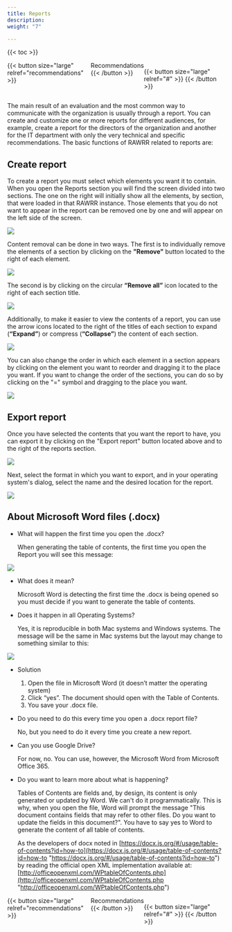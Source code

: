 ```yaml
---
title: Reports
description: 
weight: "7"

---
```

{{< toc >}}

<div style="display: flex; justify-content: space-between">
{{< button size="large" relref="recommendations" >}} <i class="arrow left"></i> Recommendations {{< /button >}}

{{< button size="large" relref="#" >}} <i class="arrow right"></i>{{< /button >}}
</div>

The main result of an evaluation and the most common way to communicate with the organization is usually through a report. You can create and customize one or more reports for different audiences, for example, create a report for the directors of the organization and another for the IT department with only the very technical and specific recommendations. The basic functions of RAWRR related to reports are:

## Create report

To create a report you must select which elements you want it to contain. When you open the Reports section you will find the screen divided into two sections. The one on the right will initially show all the elements, by section, that were loaded in that RAWRR instance. Those elements that you do not want to appear in the report can be removed one by one and will appear on the left side of the screen.

![](/images/reporte-home.png)

Content removal can be done in two ways. The first is to individually remove the elements of a section by clicking on the **"Remove"** button located to the right of each element.

![](/images/remove.png)

The second is by clicking on the circular **“Remove all”** icon located to the right of each section title.

![](/images/remover-todo.png)

Additionally, to make it easier to view the contents of a report, you can use the arrow icons located to the right of the titles of each section to expand (**“Expand”**) or compress (**“Collapse”**) the content of each section.

![](/images/flechas.png)

You can also change the order in which each element in a section appears by clicking on the element you want to reorder and dragging it to the place you want. If you want to change the order of the sections, you can do so by clicking on the "=" symbol and dragging to the place you want.

![](/images/arrastrar.png)

## Export report

Once you have selected the contents that you want the report to have, you can export it by clicking on the "Export report" button located above and to the right of the reports section.

![](/images/reporte-export.png)

Next, select the format in which you want to export, and in your operating system's dialog, select the name and the desired location for the report.

![](/images/reporte-export1.png)

## About Microsoft Word files (.docx)

* What will happen the first time you open the .docx?

  When generating the table of contents, the first time you open the Report you will see this message:

![](/images/word1.png)

* What does it mean?

  Microsoft Word is detecting the first time the .docx is being opened so you must decide if you want to generate the table of contents.
* Does it happen in all Operating Systems?

  Yes, it is reproducible in both Mac systems and Windows systems. The message will be the same in Mac systems but the layout may change to something similar to this:

![](/images/word2.png)

* Solution
  1. Open the file in Microsoft Word (it doesn’t matter the operating system)
  2. Click “yes”. The document should open with the Table of Contents.
  3. You save your .docx file.
* Do you need to do this every time you open a .docx report file?

  No, but you need to do it every time you create a new report.
* Can you use Google Drive?

  For now, no. You can use, however, the Microsoft Word from Microsoft Office 365.
* Do you want to learn more about what is happening?

  Tables of Contents are fields and, by design, its content is only generated or updated by Word. We can't do it programmatically. This is why, when you open the file, Word will prompt the message "This document contains fields that may refer to other files. Do you want to update the fields in this document?". You have to say yes to Word to generate the content of all table of contents.

  As the developers of docx noted in [https://docx.js.org/#/usage/table-of-contents?id=how-to](https://docx.js.org/#/usage/table-of-contents?id=how-to "https://docx.js.org/#/usage/table-of-contents?id=how-to") by reading the official open XML implementation available at: [http://officeopenxml.com/WPtableOfContents.php](http://officeopenxml.com/WPtableOfContents.php "http://officeopenxml.com/WPtableOfContents.php")

<div style="display: flex; justify-content: space-between">
{{< button size="large" relref="recommendations" >}} <i class="arrow left"></i> Recommendations {{< /button >}}

{{< button size="large" relref="#" >}} <i class="arrow right"></i>{{< /button >}}
</div>